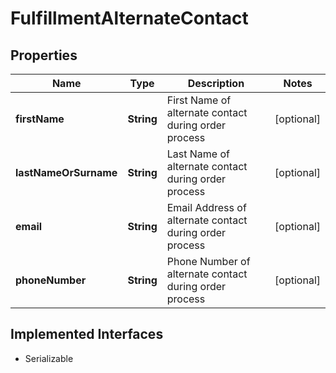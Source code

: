

# FulfillmentAlternateContact


## Properties

| Name | Type | Description | Notes |
|------------ | ------------- | ------------- | -------------|
|**firstName** | **String** | First Name of alternate contact during order process |  [optional] |
|**lastNameOrSurname** | **String** | Last Name of alternate contact during order process |  [optional] |
|**email** | **String** | Email Address of alternate contact during order process |  [optional] |
|**phoneNumber** | **String** | Phone Number of alternate contact during order process |  [optional] |


## Implemented Interfaces

* Serializable


